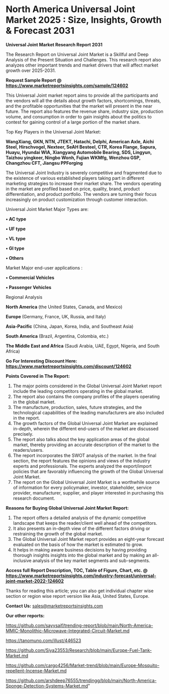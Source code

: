 # North America Universal Joint Market 2025 : Size, Insights, Growth & Forecast 2031

<strong>Universal Joint Market Research Report 2031</strong>

The Research Report on Universal Joint Market is a Skillful and Deep Analysis of the Present Situation and Challenges. This research report also analyzes other important trends and market drivers that will affect market growth over 2025-2031.

<strong>Request Sample Report @ <a href=https://www.marketreportsinsights.com/sample/124602>https://www.marketreportsinsights.com/sample/124602</a></strong>

This Universal Joint market report aims to provide all the participants and the vendors will all the details about growth factors, shortcomings, threats, and the profitable opportunities that the market will present in the near future. The report also features the revenue share, industry size, production volume, and consumption in order to gain insights about the politics to contest for gaining control of a large portion of the market share.

Top Key Players in the Universal Joint Market:

<strong>WangXiang, GKN, NTN, JTEKT, Hatachi, Delphi, American Axle, Aichi Steel, Hirschvogel, Nexteer, SeAH Besteel, CTR, Korea Flange, Sapura, Huayu, Hyundai WIA, Xiangyang Automobile Bearing, SDS, Lingyun, Taizhou yingkeer, Ningbo Wonh, Fujian WKMfg, Wenzhou GSP, Changzhou CFT, Jiangsu PPForging</strong>

The Universal Joint Industry is severely competitive and fragmented due to the existence of various established players taking part in different marketing strategies to increase their market share. The vendors operating in the market are profiled based on price, quality, brand, product differentiation, and product portfolio. The vendors are turning their focus increasingly on product customization through customer interaction.

Universal Joint Market Major Types are:

<strong>• AC type

• UF type

• VL type

• GI type

• Others</strong>

Market Major end-user applications :

<strong>• Commercial Vehicles

• Passenger Vehicles</strong>

Regional Analysis

</u><strong><b>North America</b></strong> (the United States, Canada, and Mexico)

<strong><b>Europe </b></strong>(Germany, France, UK, Russia, and Italy)

<strong><b>Asia-Pacific</b></strong> (China, Japan, Korea, India, and Southeast Asia)

<strong><b>South America</b></strong> (Brazil, Argentina, Colombia, etc.)

<strong><b>The Middle East and Africa</b></strong> (Saudi Arabia, UAE, Egypt, Nigeria, and South Africa)

<strong>Go For Interesting Discount Here: <a href=https://www.marketreportsinsights.com/discount/124602>https://www.marketreportsinsights.com/discount/124602</a></strong>

<strong>Points Covered in The Report:</strong>
<ol>
  <li>The major points considered in the Global Universal Joint Market report include the leading competitors operating in the global market.</li>
  <li>The report also contains the company profiles of the players operating in the global market.</li>
  <li>The manufacture, production, sales, future strategies, and the technological capabilities of the leading manufacturers are also included in the report.</li>
  <li>The growth factors of the Global Universal Joint Market are explained in-depth, wherein the different end-users of the market are discussed precisely.</li>
  <li>The report also talks about the key application areas of the global market, thereby providing an accurate description of the market to the readers/users.</li>
  <li>The report incorporates the SWOT analysis of the market. In the final section, the report features the opinions and views of the industry experts and professionals. The experts analyzed the export/import policies that are favorably influencing the growth of the Global Universal Joint Market.</li>
  <li>The report on the Global Universal Joint Market is a worthwhile source of information for every policymaker, investor, stakeholder, service provider, manufacturer, supplier, and player interested in purchasing this research document.</li>
</ol>
<strong>Reasons for Buying Global Universal Joint Market Report:</strong>

<ol>
  <li>The report offers a detailed analysis of the dynamic competitive landscape that keeps the reader/client well ahead of the competitors.</li>
  <li>It also presents an in-depth view of the different factors driving or restraining the growth of the global market.</li>
  <li>The Global Universal Joint Market report provides an eight-year forecast evaluated on the basis of how the market is estimated to grow.</li>
  <li>It helps in making aware business decisions by having providing thorough insights insights into the global market and by making an all-inclusive analysis of the key market segments and sub-segments.</li>
</ol>
<strong>Access full Report Description, TOC, Table of Figure, Chart, etc. @ <a href=https://www.marketreportsinsights.com/industry-forecast/universal-joint-market-2022-124602>https://www.marketreportsinsights.com/industry-forecast/universal-joint-market-2022-124602</a></strong>


Thanks for reading this article; you can also get individual chapter wise section or region wise report version like Asia, United States, Europe.

<strong>Contact Us:</strong>
sales@marketreportsinsights.com

<strong>Our other reports:</strong>

<a href=https://github.com/sayysaif/trending-report/blob/main/North-America-MMIC-Monolithic-Microwave-Integrated-Circuit-Market.md>https://github.com/sayysaif/trending-report/blob/main/North-America-MMIC-Monolithic-Microwave-Integrated-Circuit-Market.md</a>

<a href=https://tanomuno.com/illust/446523>https://tanomuno.com/illust/446523</a>

<a href=https://github.com/Siya23553/Research/blob/main/Europe-Fuel-Tank-Market.md>https://github.com/Siya23553/Research/blob/main/Europe-Fuel-Tank-Market.md</a>

<a href=https://github.com/cargo4256/Market-trend/blob/main/Europe-Mosquito-repellent-Incense-Market.md>https://github.com/cargo4256/Market-trend/blob/main/Europe-Mosquito-repellent-Incense-Market.md</a>

<a href=https://github.com/arshdeep76555/trendingg/blob/main/North-America-Sponge-Detection-Systems-Market.md>https://github.com/arshdeep76555/trendingg/blob/main/North-America-Sponge-Detection-Systems-Market.md</a>"
